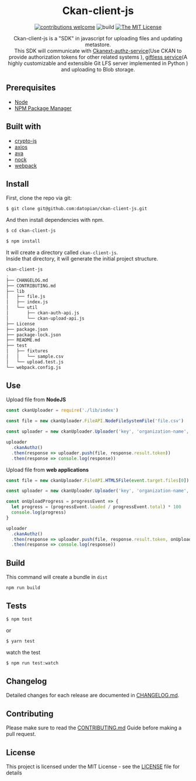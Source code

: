 <div align="center">

# Ckan-client-js

[![contributions welcome](https://img.shields.io/badge/contributions-welcome-brightgreen.svg?style=flat)](https://github.com/datopian/ckan-client-js/issues)
![build](https://github.com/datopian/ckan-client-js/workflows/ckan-client-js%20actions/badge.svg)
[![The MIT License](https://img.shields.io/badge/license-MIT-blue.svg?style=flat-square)](http://opensource.org/licenses/MIT)


Ckan-client-js is a "SDK" in javascript for uploading files and updating metastore.<br> This SDK will communicate with [Ckanext-authz-service](https://github.com/datopian/ckanext-authz-service)(Use CKAN to provide authorization tokens for other related systems
), [giftless service](https://github.com/datopian/giftless)(A highly customizable and extensible Git LFS server implemented in Python
) and uploading to Blob storage.

</div>

## Prerequisites

- [Node](https://nodejs.org/en/)
- [NPM Package Manager](https://www.npmjs.com/)

## Built with

- [crypto-js](https://cryptojs.gitbook.io/docs/)
- [axios](https://github.com/axios/axios)
- [ava](https://github.com/avajs/ava)
- [nock](https://github.com/nock/nock)
- [webpack](https://webpack.js.org/)

## Install

First, clone the repo via git:

```bash
$ git clone git@github.com:datopian/ckan-client-js.git
```

And then install dependencies with npm.

```bash
$ cd ckan-client-js
```

```bash
$ npm install
```

It will create a directory called `ckan-client-js`.<br>
Inside that directory, it will generate the initial project structure.

```bash
ckan-client-js
.
├── CHANGELOG.md
├── CONTRIBUTING.md
├── lib
│   ├── file.js
│   ├── index.js
│   └── util
│       ├── ckan-auth-api.js
│       └── ckan-upload-api.js
├── License
├── package.json
├── package-lock.json
├── README.md
├── test
│   ├── fixtures
│   │   └── sample.csv
│   └── upload.test.js
└── webpack.config.js
```

## Use

Upload file from **NodeJS**

```js
const ckanUploader = require('./lib/index')

const file = new ckanUploader.FileAPI.NodeFileSystemFile('file.csv')

const uploader = new ckanUploader.Uploader('key', 'organization-name', 'dataset-name', 'api')

uploader
  .ckanAuthz()
  .then(response => uploader.push(file, response.result.token))
  .then(response => console.log(response))
```

Upload file from **web applications**

```js
const file = new ckanUploader.FileAPI.HTML5File(event.target.files[0])

const uploader = new ckanUploader.Uploader('key', 'organization-name', 'dataset-name', 'api')

const onUploadProgress = progressEvent => {
  let progress = (progressEvent.loaded / progressEvent.total) * 100
  console.log(progress)
}

uploader
  .ckanAuthz()
  .then(response => uploader.push(file, response.result.token, onUploadProgress))
  .then(response => console.log(response))
```

## Build

This command will create a bundle in `dist`

```
npm run build
```

## Tests

```bash
$ npm test
```

or

```bash
$ yarn test
```

watch the test

```bash
$ npm run test:watch
```

## Changelog

Detailed changes for each release are documented in [CHANGELOG.md](CHANGELOG.md).

## Contributing

Please make sure to read the [CONTRIBUTING.md](CONTRIBUTING.md) Guide before making a pull request.

## License

This project is licensed under the MIT License - see the [LICENSE](License) file for details
